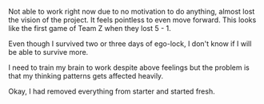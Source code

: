 Not able to work right now due to no motivation to do anything, almost lost the vision of the project.
It feels pointless to even move forward. This looks like the first game of Team Z when they lost 5 - 1.

Even though I survived two or three days of ego-lock, I don't know if I will be able to survive more.

I need to train my brain to work despite above feelings but the problem is that my thinking patterns gets affected heavily.

Okay, I had removed everything from starter and started fresh.